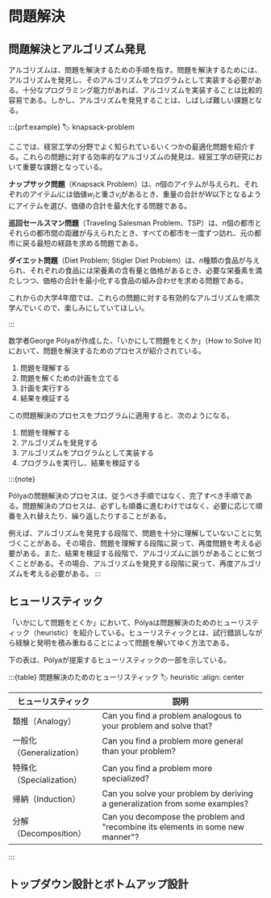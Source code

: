 # 問題解決


## 問題解決とアルゴリズム発見

アルゴリズムは、問題を解決するための手順を指す。問題を解決するためには、アルゴリズムを発見し、そのアルゴリズムをプログラムとして実装する必要がある。十分なプログラミング能力があれば、アルゴリズムを実装することは比較的容易である。しかし、アルゴリズムを発見することは、しばしば難しい課題となる。

:::{prf:example}
:label: knapsack-problem

ここでは、経営工学の分野でよく知られているいくつかの最適化問題を紹介する。これらの問題に対する効率的なアルゴリズムの発見は、経営工学の研究において重要な課題となっている。

**ナップサック問題**（Knapsack Problem）は、$n$個のアイテムが与えられ、それぞれのアイテム$i$には価値$w_i$と重さ$v_i$があるとき、重量の合計が$W$以下となるようにアイテムを選び、価値の合計を最大化する問題である。

**巡回セールスマン問題**（Traveling Salesman Problem、TSP）は、$n$個の都市とそれらの都市間の距離が与えられたとき、すべての都市を一度ずつ訪れ、元の都市に戻る最短の経路を求める問題である。

**ダイエット問題**（Diet Problem; Stigler Diet Problem）は、$n$種類の食品が与えられ、それぞれの食品には栄養素の含有量と価格があるとき、必要な栄養素を満たしつつ、価格の合計を最小化する食品の組み合わせを求める問題である。

これからの大学4年間では、これらの問題に対する有効的なアルゴリズムを順次学んでいくので、楽しみにしていてほしい。

:::

数学者George Pólyaが作成した、「いかにして問題をとくか」（How to Solve It）において、問題を解決するためのプロセスが紹介されている。

1. 問題を理解する
2. 問題を解くための計画を立てる
3. 計画を実行する
4. 結果を検証する

この問題解決のプロセスをプログラムに適用すると、次のようになる。

1. 問題を理解する
2. アルゴリズムを発見する
3. アルゴリズムをプログラムとして実装する
4. プログラムを実行し、結果を検証する

:::{note}

Pólyaの問題解決のプロセスは、従うべき手順ではなく、完了すべき手順である。問題解決のプロセスは、必ずしも順番に進むわけではなく、必要に応じて順番を入れ替えたり、繰り返したりすることがある。

例えば、アルゴリズムを発見する段階で、問題を十分に理解していないことに気づくことがある。その場合、問題を理解する段階に戻って、再度問題を考える必要がある。また、結果を検証する段階で、アルゴリズムに誤りがあることに気づくことがある。その場合、アルゴリズムを発見する段階に戻って、再度アルゴリズムを考える必要がある。
:::

## ヒューリスティック

「いかにして問題をとくか」において、Pólyaは問題解決のためのヒューリスティック（heuristic）を紹介している。ヒューリスティックとは、試行錯誤しながら経験と発明を積み重ねることによって問題を解いてゆく方法である。

下の表は、Pólyaが提案するヒューリスティックの一部を示している。

:::{table} 問題解決のためのヒューリスティック
:label: heuristic
:align: center

| ヒューリスティック       | 説明                                                                           |
| ------------------------ | ------------------------------------------------------------------------------ |
| 類推（Analogy）          | Can you find a problem analogous to your problem and solve that?               |
| 一般化（Generalization） | Can you find a problem more general than your problem?                         |
| 特殊化（Specialization） | Can you find a problem more specialized?                                       |
| 帰納（Induction）        | Can you solve your problem by deriving a generalization from some examples?    |
| 分解（Decomposition）    | Can you decompose the problem and "recombine its elements in some new manner"? |

:::

## トップダウン設計とボトムアップ設計


